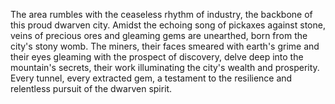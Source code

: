 The area rumbles with the ceaseless rhythm of industry, the backbone of this proud dwarven city. Amidst the echoing song of pickaxes against stone, veins of precious ores and gleaming gems are unearthed, born from the city's stony womb. The miners, their faces smeared with earth's grime and their eyes gleaming with the prospect of discovery, delve deep into the mountain's secrets, their work illuminating the city's wealth and prosperity. Every tunnel, every extracted gem, a testament to the resilience and relentless pursuit of the dwarven spirit.